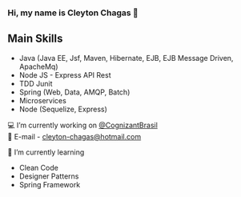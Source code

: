 ### Hi, my name is Cleyton Chagas 👋

## Main Skills
- Java (Java EE, Jsf, Maven, Hibernate, EJB, EJB Message Driven, ApacheMq)
- Node JS - Express API Rest
- TDD Junit 
- Spring (Web, Data, AMQP, Batch) 
- Microservices
- Node (Sequelize, Express)


💻 I’m currently working on [@CognizantBrasil](https://www.cognizant.com/pt-br/) </br>
💬 E-mail - cleyton-chagas@hotmail.com

🌱 I’m currently learning
- Clean Code
- Designer Patterns
- Spring Framework


